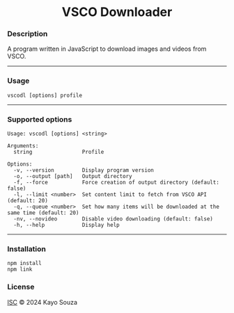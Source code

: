 <h1 align="center">VSCO Downloader</h1>

### Description
A program written in JavaScript to download images and videos from VSCO.

<hr>

### Usage

```
vscodl [options] profile
```

<hr>

### Supported options

```
Usage: vscodl [options] <string>

Arguments:
  string                Profile

Options:
  -v, --version         Display program version
  -o, --output [path]   Output directory
  -f, --force           Force creation of output directory (default: false)
  -l, --limit <number>  Set content limit to fetch from VSCO API (default: 20)
  -q, --queue <number>  Set how many items will be downloaded at the same time (default: 20)
  -nv, --novideo        Disable video downloading (default: false)
  -h, --help            Display help
```

<hr>

### Installation

```
npm install
npm link
```

### License

[ISC](LICENSE.md) © 2024 Kayo Souza
